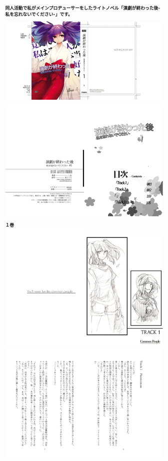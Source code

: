 __同人活動で私がメインプロヂューサーをしたライトノベル「演劇が終わった後-私を忘れないでください-」です。__  
  
<img src="./gennkou1/hyou/mae.jpg">  

<img src="./gennkou1/320.jpg" width="50%"><img src="./gennkou1/3.jpg" width="50%">  
  
__１巻__  
<img src="./gennkou1/5.jpg" width="50%"><img src="./gennkou1/4.jpg" width="50%">   
<img src="./gennkou1/7.jpg" width="50%"><img src="./gennkou1/6.jpg" width="50%">   
